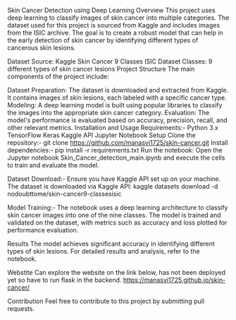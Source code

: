 Skin Cancer Detection using Deep Learning
Overview
This project uses deep learning to classify images of skin cancer into multiple categories. The dataset used for this project is sourced from Kaggle and includes images from the ISIC archive. The goal is to create a robust model that can help in the early detection of skin cancer by identifying different types of cancerous skin lesions.

Dataset
Source: Kaggle Skin Cancer 9 Classes ISIC Dataset
Classes: 9 different types of skin cancer lesions
Project Structure
The main components of the project include:

Dataset Preparation: The dataset is downloaded and extracted from Kaggle. It contains images of skin lesions, each labeled with a specific cancer type.
Modeling: A deep learning model is built using popular libraries to classify the images into the appropriate skin cancer category.
Evaluation: The model's performance is evaluated based on accuracy, precision, recall, and other relevant metrics.
Installation and Usage
Requirements:-
Python 3.x
TensorFlow
Keras
Kaggle API
Jupyter Notebook
Setup
Clone the repository:-
git clone https://github.com/manasvi1725/skin-cancer.git
Install dependencies:-
pip install -r requirements.txt
Run the notebook: Open the Jupyter notebook Skin_Cancer_detection_main.ipynb and execute the cells to train and evaluate the model.

Dataset Download:-
Ensure you have Kaggle API set up on your machine. The dataset is downloaded via Kaggle API:
kaggle datasets download -d nodoubttome/skin-cancer9-classesisic

Model Training:-
The notebook uses a deep learning architecture to classify skin cancer images into one of the nine classes. The model is trained and validated on the dataset, with metrics such as accuracy and loss plotted for performance evaluation.

Results
The model achieves significant accuracy in identifying different types of skin lesions. For detailed results and analysis, refer to the notebook.

Webstite
Can explore the website on the link below, has not been deployed yet so have to run flask in the backend.
https://manasvi1725.github.io/skin-cancer/

Contribution
Feel free to contribute to this project by submitting pull requests. 

